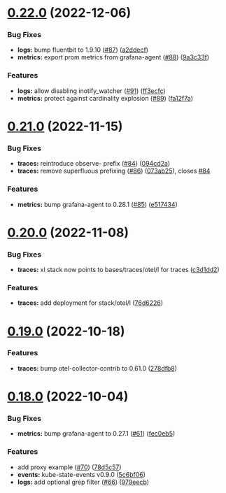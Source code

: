 # [0.22.0](https://github.com/observeinc/manifests/compare/v0.21.0...v0.22.0) (2022-12-06)


### Bug Fixes

* **logs:** bump fluentbit to 1.9.10 ([#87](https://github.com/observeinc/manifests/issues/87)) ([a2ddecf](https://github.com/observeinc/manifests/commit/a2ddecfe168ba072b78f253bbf13fd99490c57b9))
* **metrics:** export prom metrics from grafana-agent ([#88](https://github.com/observeinc/manifests/issues/88)) ([9a3c33f](https://github.com/observeinc/manifests/commit/9a3c33faab57a48c73e495eed65aceb308d6b0eb))


### Features

* **logs:** allow disabling inotify_watcher ([#91](https://github.com/observeinc/manifests/issues/91)) ([ff3ecfc](https://github.com/observeinc/manifests/commit/ff3ecfcfde96e2db436bc6175a05f3ebf90874e5))
* **metrics:** protect against cardinality explosion ([#89](https://github.com/observeinc/manifests/issues/89)) ([fa12f7a](https://github.com/observeinc/manifests/commit/fa12f7a1cf474e35aae75fe0da35847f2a45e743))



# [0.21.0](https://github.com/observeinc/manifests/compare/v0.20.0...v0.21.0) (2022-11-15)


### Bug Fixes

* **traces:** reintroduce observe- prefix ([#84](https://github.com/observeinc/manifests/issues/84)) ([094cd2a](https://github.com/observeinc/manifests/commit/094cd2a1e2b6d2880f67a2caea097a41658d0d78))
* **traces:** remove superfluous prefixing ([#86](https://github.com/observeinc/manifests/issues/86)) ([073ab25](https://github.com/observeinc/manifests/commit/073ab258e5439f410183a8cabcda758416e013b5)), closes [#84](https://github.com/observeinc/manifests/issues/84)


### Features

* **metrics:** bump grafana-agent to 0.28.1 ([#85](https://github.com/observeinc/manifests/issues/85)) ([e517434](https://github.com/observeinc/manifests/commit/e5174347e4d27113c3d4b8ea73d7cd004fd3af45))



# [0.20.0](https://github.com/observeinc/manifests/compare/v0.19.0...v0.20.0) (2022-11-08)


### Bug Fixes

* **traces:** xl stack now points to bases/traces/otel/l for traces ([c3d1dd2](https://github.com/observeinc/manifests/commit/c3d1dd2fbfbd7cdcb66f0dd016c20d97eb2dcb5c))


### Features

* **traces:** add deployment for stack/otel/l ([76d6226](https://github.com/observeinc/manifests/commit/76d6226852393fa1f37eb4db89b21a31304d9e15))



# [0.19.0](https://github.com/observeinc/manifests/compare/v0.18.0...v0.19.0) (2022-10-18)


### Features

* **traces:** bump otel-collector-contrib to 0.61.0 ([278dfb8](https://github.com/observeinc/manifests/commit/278dfb879e3d83c9f27ce355d4c0137f3c823cbf))



# [0.18.0](https://github.com/observeinc/manifests/compare/v0.17.0...v0.18.0) (2022-10-04)


### Bug Fixes

* **metrics:** bump grafana-agent to 0.27.1 ([#61](https://github.com/observeinc/manifests/issues/61)) ([fec0eb5](https://github.com/observeinc/manifests/commit/fec0eb5587dccea3dd78709d19a1dc9ae2880ebb))


### Features

* add proxy example ([#70](https://github.com/observeinc/manifests/issues/70)) ([78d5c57](https://github.com/observeinc/manifests/commit/78d5c57f8e03fdacd180cbb0a9c966db2e3b80a2))
* **events:** kube-state-events v0.9.0 ([5c6bf06](https://github.com/observeinc/manifests/commit/5c6bf06c0105e62f7b31180f04cc44e0bfbe0e23))
* **logs:** add optional grep filter ([#66](https://github.com/observeinc/manifests/issues/66)) ([979eecb](https://github.com/observeinc/manifests/commit/979eecb44351b7aa2a5fa0cd91cd53c0f90b83d3))



